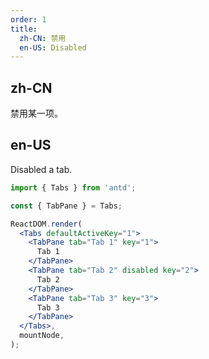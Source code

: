 ```yaml
---
order: 1
title:
  zh-CN: 禁用
  en-US: Disabled
---
```


## zh-CN

禁用某一项。

## en-US

Disabled a tab.

```jsx
import { Tabs } from 'antd';

const { TabPane } = Tabs;

ReactDOM.render(
  <Tabs defaultActiveKey="1">
    <TabPane tab="Tab 1" key="1">
      Tab 1
    </TabPane>
    <TabPane tab="Tab 2" disabled key="2">
      Tab 2
    </TabPane>
    <TabPane tab="Tab 3" key="3">
      Tab 3
    </TabPane>
  </Tabs>,
  mountNode,
);
```
